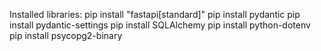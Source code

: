 
Installed libraries:
pip install "fastapi[standard]"
pip install pydantic
pip install pydantic-settings
pip install SQLAlchemy
pip install python-dotenv
pip install psycopg2-binary

